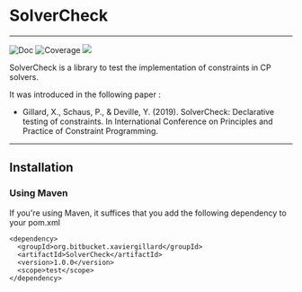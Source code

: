 # SolverCheck 
---

![Doc](https://github.com/aia-uclouvain/solvercheck/actions/workflows/publish.yml/badge.svg)
![Coverage](https://github.com/aia-uclouvain/solvercheck/actions/workflows/test.yml/badge.svg)
[![](https://jitpack.io/v/aia-uclouvain/solvercheck.svg)](https://jitpack.io/#aia-uclouvain/solvercheck)

SolverCheck is a library to test the implementation of constraints in CP solvers.


It was introduced in the following paper :

* Gillard, X., Schaus, P., & Deville, Y. (2019). SolverCheck: Declarative testing of constraints. In International Conference on Principles and Practice of Constraint Programming.
---  

## Installation
### Using Maven
If you're using Maven, it suffices that you add the following dependency to 
your pom.xml
```
<dependency>
  <groupId>org.bitbucket.xaviergillard</groupId>
  <artifactId>SolverCheck</artifactId>
  <version>1.0.0</version>
  <scope>test</scope>
</dependency>
```
